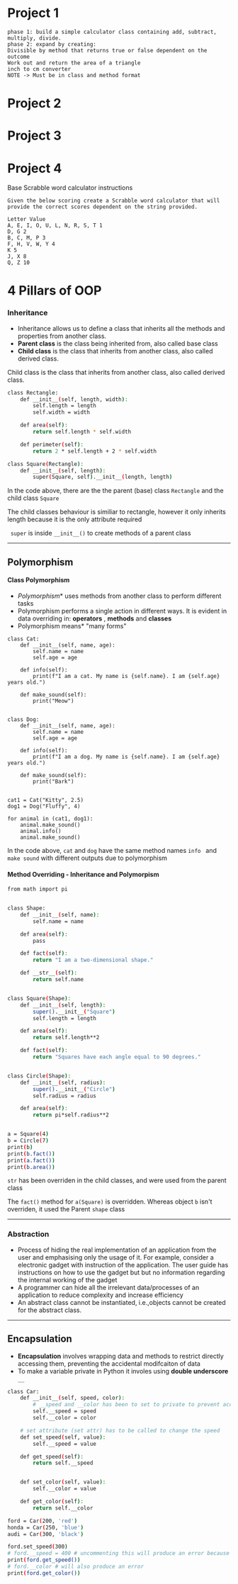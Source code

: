 # Project 1 
```
phase 1: build a simple calculator class containing add, subtract, multiply, divide.
phase 2: expand by creating:
Divisible by method that returns true or false dependent on the outcome
Work out and return the area of a triangle
inch to cm converter
NOTE -> Must be in class and method format
```
# Project 2 

# Project 3

# Project 4 
Base Scrabble word calculator instructions
```
Given the below scoring create a Scrabble word calculator that will provide the correct scores dependent on the string provided.

Letter Value
A, E, I, O, U, L, N, R, S, T 1
D, G 2
B, C, M, P 3
F, H, V, W, Y 4
K 5
J, X 8
Q, Z 10
```

# 4 Pillars of OOP

### Inheritance
* Inheritance allows us to define a class that inherits all the methods and properties from another class.
* **Parent class** is the class being inherited from, also called base class
* **Child class** is the class that inherits from another class, also called derived class.

Child class is the class that inherits from another class, also called derived class.
``` bash
class Rectangle:
    def __init__(self, length, width):
        self.length = length
        self.width = width

    def area(self):
        return self.length * self.width

    def perimeter(self):
        return 2 * self.length + 2 * self.width

class Square(Rectangle):
    def __init__(self, length):
        super(Square, self).__init__(length, length)
```
In the code above, there are the the parent (base) class ```Rectangle```
and the child class ```Square```

The child classes behaviour is similiar to rectangle, however it only inherits length 
because it is the only attribute required

``` super``` is inside ```__init__()``` to create methods of a parent class

___

## Polymorphism

#### Class Polymorphism
* *Polymorphism** uses methods from another class to perform different tasks
* Polymorphism performs a single action in different ways. It is evident in data overriding in: **operators** , 
**methods** and **classes**
* Polymorphism means* "many forms"

```
class Cat:
    def __init__(self, name, age):
        self.name = name
        self.age = age

    def info(self):
        print(f"I am a cat. My name is {self.name}. I am {self.age} years old.")

    def make_sound(self):
        print("Meow")


class Dog:
    def __init__(self, name, age):
        self.name = name
        self.age = age

    def info(self):
        print(f"I am a dog. My name is {self.name}. I am {self.age} years old.")

    def make_sound(self):
        print("Bark")


cat1 = Cat("Kitty", 2.5)
dog1 = Dog("Fluffy", 4)

for animal in (cat1, dog1):
    animal.make_sound()
    animal.info()
    animal.make_sound()
```
In the code above, ```cat``` and ```dog``` have the same method names ```info ``` and   ```make sound``` with different outputs 
due to polymorphism 

#### Method Overriding - Inheritance and Polymorpism 
``` bash
from math import pi


class Shape:
    def __init__(self, name):
        self.name = name

    def area(self):
        pass

    def fact(self):
        return "I am a two-dimensional shape."

    def __str__(self):
        return self.name


class Square(Shape):
    def __init__(self, length):
        super().__init__("Square")
        self.length = length

    def area(self):
        return self.length**2

    def fact(self):
        return "Squares have each angle equal to 90 degrees."


class Circle(Shape):
    def __init__(self, radius):
        super().__init__("Circle")
        self.radius = radius

    def area(self):
        return pi*self.radius**2


a = Square(4)
b = Circle(7)
print(b)
print(b.fact())
print(a.fact())
print(b.area())
```
```str``` has been overriden in the child classes, and were used from the parent class

The ```fact()``` method for ```a(Square)``` is overridden. Whereas object ```b``` isn't overriden, it used the Parent 
```shape``` class
___

### Abstraction
* Process of hiding the real implementation of an application from the user and emphasising only the usage of it. For example, 
consider a electronic gadget with instruction of the application. The user guide has instructions on how to use the gadget 
but but no information regarding the internal working of the gadget
* A programmer can hide all the irrelevant data/processes of an application to reduce complexity and increase efficiency
* An abstract class cannot be instantiated, i.e.,objects cannot be created for the abstract class.


___

## Encapsulation 
* **Encapsulation** involves wrapping data and methods to restrict directly accessing them, preventing the accidental modifcaiton of data
* To make a variable private in Python it involes using **double underscore** ```__``` 

```bash 
class Car:
    def __init__(self, speed, color):
        # __speed and __color has been to set to private to prevent accidentally changing the variable 
        self.__speed = speed
        self.__color = color

    # set attribute (set attr) has to be called to change the speed
    def set_speed(self, value):
        self.__speed = value

    def get_speed(self):
        return self.__speed


    def set_color(self, value):
        self.__color = value

    def get_color(self):
        return self.__color

ford = Car(200, 'red')
honda = Car(250, 'blue')
audi = Car(300, 'black')

ford.set_speed(300)
# ford.__speed = 400 # uncommenting this will produce an error because speed has been set to a private variable
print(ford.get_speed())
# ford.__color # will also produce an error 
print(ford.get_color())
```